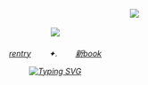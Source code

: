     
　　　　　　　　　　　　　 　　　　　 　　　　　　　　　![](https://komarev.com/ghpvc/?username=theplasticbeach&color=fd9739&style=plastic&label=　｡)   

<p align="center"> 
    <img src="https://files.catbox.moe/m704r5.png"/>
<h6 align="center">
<a href="https://rentry.co/carpto">rentry</a>   ✦.   <a href="https://guineapirate.atabook.org/">‎‎新book</a>


<a href="https://git.io/typing-svg"><img src="https://readme-typing-svg.demolab.com?font=Cormorant+Garamond&size=24&duration=3000&pause=1&color=F3AF57CD&center=true&width=435&lines=%E2%9D%9Dhang+up+the+chick+habit.%E2%9D%9E;%E2%9D%9Dhang+it+up%2C+daddy.%E2%9D%9E;%E2%9D%9Dor+you'll+be+alone+in+a+quick..%E2%9D%9E" alt="Typing SVG" /></a>

